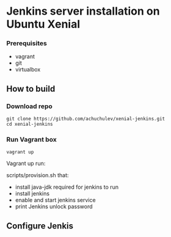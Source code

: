 # Jenkins server installation on Ubuntu Xenial

### Prerequisites

- vagrant
- git
- virtualbox

## How to build

### Download repo

```
git clone https://github.com/achuchulev/xenial-jenkins.git
cd xenial-jenkins
```

### Run Vagrant box

```
vagrant up
```

Vagrant up run:

scripts/provision.sh that:

- install java-jdk required for jenkins to run
- install jenkins
- enable and start jenkins service
- print Jenkins unlock password

## Configure Jenkis


